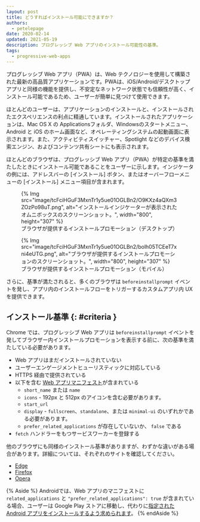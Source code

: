 ```yaml
---
layout: post
title: どうすればインストール可能にできますか？
authors:
  - petelepage
date: 2020-02-14
updated: 2021-05-19
description: プログレッシブ Web アプリのインストール可能性の基準。
tags:
  - progressive-web-apps
---
```


プログレッシブ Web アプリ（PWA）は、Web テクノロジーを使用して構築された最新の高品質アプリケーションです。PWAは、iOS/Android/デスクトップアプリと同様の機能を提供し、不安定なネットワーク状態でも信頼性が高く、インストール可能であるため、ユーザーが簡単に見つけて使用できます。

ほとんどのユーザーは、アプリケーションのインストールと、インストールされたエクスペリエンスの利点に精通しています。インストールされたアプリケーションは、Mac OS X の Applicationsフォルダ、Windowsのスタートメニュー、Android と iOS のホーム画面など、オペレーティングシステムの起動画面に表示されます。また、アクティビティスイッチャー、Spotlight などのデバイス検索エンジン、およびコンテンツ共有シートにも表示されます。

ほとんどのブラウザは、プログレッシブ Web アプリ（PWA）が特定の基準を満たしたときにインストール可能であることをユーザーに示します。インジケータの例には、アドレスバーの [インストール] ボタン、またはオーバーフローメニューの [インストール] メニュー項目が含まれます。

<div class="switcher">
  <figure id="browser-install-promo">{% Img src="image/tcFciHGuF3MxnTr1y5ue01OGLBn2/O9KXz4aQXm3ZOzPo98uT.png", alt="インストールインジケーターが表示されたオムニボックスのスクリーンショット。", width="800", height="307" %} <figcaption> ブラウザが提供するインストールプロモーション（デスクトップ）</figcaption></figure>
  <figure>{% Img src="image/tcFciHGuF3MxnTr1y5ue01OGLBn2/bolh05TCEeT7xni4eUTG.png", alt="ブラウザが提供するインストールプロモーションのスクリーンショット。", width="800", height="307" %} <figcaption>ブラウザが提供するインストールプロモーション（モバイル）</figcaption></figure>
</div>

さらに、基準が満たされると、多くのブラウザは `beforeinstallprompt` イベントを発し、アプリ内のインストールフローをトリガーするカスタムアプリ内 UX を提供できます。

## インストール基準 {: #criteria }

Chrome では、プログレッシブ Web アプリは `beforeinstallprompt` イベントを発してブラウザー内インストールプロモーションを表示する前に、次の基準を満たしている必要があります。

- Web アプリはまだインストールされていない
- ユーザーエンゲージメントヒューリスティックに対応している
- HTTPS 経由で提供されている
- 以下を含む [Web アプリマニフェスト](/add-manifest/)が含まれている
    - `short_name` または `name`
    - `icons` - 192px と 512px のアイコンを含む必要があります。
    - `start_url`
    - `display` - `fullscreen`、`standalone`、または `minimal-ui` のいずれかである必要があります。
    - `prefer_related_applications` が存在していないか、 `false` である
- `fetch` ハンドラーをもつサービスワーカーを登録する

他のブラウザにも同様のインストール基準がありますが、わずかな違いがある場合があります。詳細については、それぞれのサイトを確認してください。

- [Edge](https://docs.microsoft.com/microsoft-edge/progressive-web-apps#requirements)
- [Firefox](https://developer.mozilla.org/docs/Web/Progressive_web_apps/Installable_PWAs)
- [Opera](https://dev.opera.com/articles/installable-web-apps/)

{% Aside %} Androidでは、Web アプリのマニフェストに `related_applications` と `"prefer_related_applications": true` が含まれている場合、ユーザーは Google Play ストアに移動し、代わりに[指定された Android アプリをインストールするよう求められます](https://developer.chrome.com/blog/app-install-banners-native/)。 {% endAside %}
